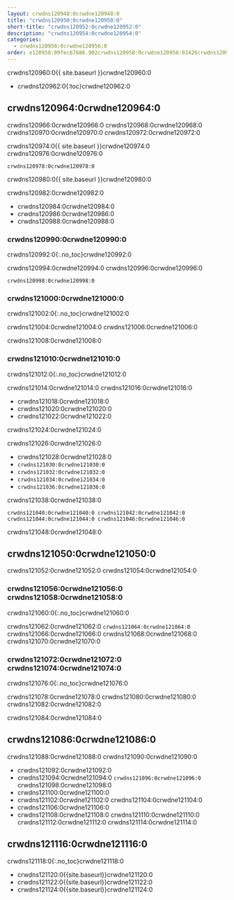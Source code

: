 ```yaml
---
layout: crwdns120948:0crwdne120948:0
title: "crwdns120950:0crwdne120950:0"
short-title: "crwdns120952:0crwdne120952:0"
description: "crwdns120954:0crwdne120954:0"
categories:
  - crwdns120956:0crwdne120956:0
order: e120958:09fec67686.902crwdns120958:0crwdne120958:03426crwdns120958:0crwdne120958:0
---
```

crwdns120960:0{{ site.baseurl }}crwdne120960:0

- crwdns120962:0{:toc}crwdne120962:0

## crwdns120964:0crwdne120964:0

crwdns120966:0crwdne120966:0 crwdns120968:0crwdne120968:0 crwdns120970:0crwdne120970:0 crwdns120972:0crwdne120972:0

crwdns120974:0{{ site.baseurl }}crwdne120974:0 crwdns120976:0crwdne120976:0

    crwdns120978:0crwdne120978:0
    

crwdns120980:0{{ site.baseurl }}crwdne120980:0

crwdns120982:0crwdne120982:0

- crwdns120984:0crwdne120984:0
- crwdns120986:0crwdne120986:0
- crwdns120988:0crwdne120988:0 

### crwdns120990:0crwdne120990:0

crwdns120992:0{:.no_toc}crwdne120992:0

crwdns120994:0crwdne120994:0 crwdns120996:0crwdne120996:0

    crwdns120998:0crwdne120998:0
    

### crwdns121000:0crwdne121000:0

crwdns121002:0{:.no_toc}crwdne121002:0

crwdns121004:0crwdne121004:0 crwdns121006:0crwdne121006:0

crwdns121008:0crwdne121008:0

### crwdns121010:0crwdne121010:0

crwdns121012:0{:.no_toc}crwdne121012:0

crwdns121014:0crwdne121014:0 crwdns121016:0crwdne121016:0

- crwdns121018:0crwdne121018:0
- crwdns121020:0crwdne121020:0
- crwdns121022:0crwdne121022:0

crwdns121024:0crwdne121024:0

crwdns121026:0crwdne121026:0

- crwdns121028:0crwdne121028:0
- `crwdns121030:0crwdne121030:0`
- `crwdns121032:0crwdne121032:0`
- `crwdns121034:0crwdne121034:0`
- `crwdns121036:0crwdne121036:0`

crwdns121038:0crwdne121038:0

    crwdns121040:0crwdne121040:0 crwdns121042:0crwdne121042:0 crwdns121044:0crwdne121044:0 crwdns121046:0crwdne121046:0
    
    

crwdns121048:0crwdne121048:0

## crwdns121050:0crwdne121050:0

crwdns121052:0crwdne121052:0 crwdns121054:0crwdne121054:0

### crwdns121056:0crwdne121056:0 crwdns121058:0crwdne121058:0

crwdns121060:0{:.no_toc}crwdne121060:0

crwdns121062:0crwdne121062:0 ```crwdns121064:0crwdne121064:0``` crwdns121066:0crwdne121066:0 crwdns121068:0crwdne121068:0 crwdns121070:0crwdne121070:0

### crwdns121072:0crwdne121072:0 crwdns121074:0crwdne121074:0

crwdns121076:0{:.no_toc}crwdne121076:0

crwdns121078:0crwdne121078:0 crwdns121080:0crwdne121080:0 crwdns121082:0crwdne121082:0

<aside class="notice">
crwdns121084:0crwdne121084:0 
</aside>

## crwdns121086:0crwdne121086:0

crwdns121088:0crwdne121088:0 crwdns121090:0crwdne121090:0

- crwdns121092:0crwdne121092:0
- crwdns121094:0crwdne121094:0 ```crwdns121096:0crwdne121096:0``` crwdns121098:0crwdne121098:0
- crwdns121100:0crwdne121100:0
- crwdns121102:0crwdne121102:0 crwdns121104:0crwdne121104:0
- crwdns121106:0crwdne121106:0
- crwdns121108:0crwdne121108:0 crwdns121110:0crwdne121110:0 crwdns121112:0crwdne121112:0 crwdns121114:0crwdne121114:0

## crwdns121116:0crwdne121116:0

crwdns121118:0{:.no_toc}crwdne121118:0

- crwdns121120:0{{site.baseurl}}crwdne121120:0
- crwdns121122:0{{site.baseurl}}crwdne121122:0
- crwdns121124:0{{site.baseurl}}crwdne121124:0
